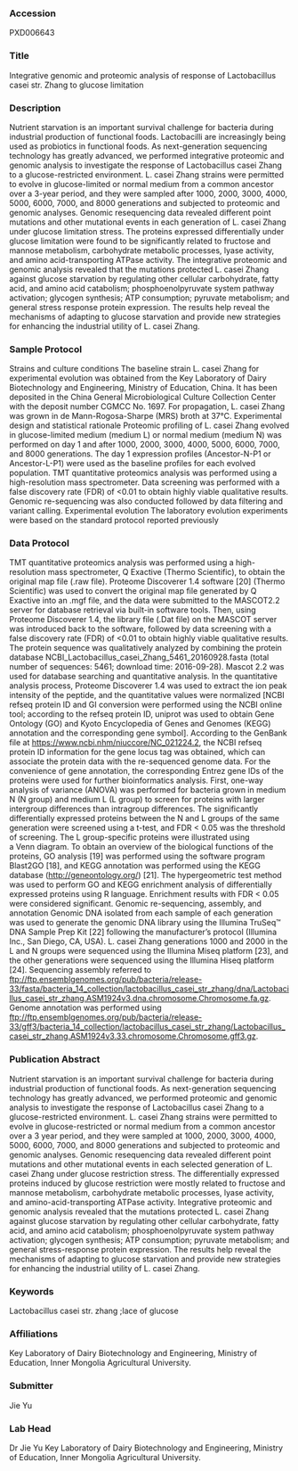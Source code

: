 ### Accession
PXD006643

### Title
Integrative genomic and proteomic analysis of response of Lactobacillus casei str.  Zhang to glucose limitation

### Description
Nutrient starvation is an important survival challenge for bacteria during industrial production of functional foods. Lactobacilli are increasingly being used as probiotics in functional foods. As next-generation sequencing technology has greatly advanced, we performed integrative proteomic and genomic analysis to investigate the response of Lactobacillus casei Zhang to a glucose-restricted environment. L. casei Zhang strains were permitted to evolve in glucose-limited or normal medium from a common ancestor over a 3-year period, and they were sampled after 1000, 2000, 3000, 4000, 5000, 6000, 7000, and 8000 generations and subjected to proteomic and genomic analyses. Genomic resequencing data revealed different point mutations and other mutational events in each generation of L. casei Zhang under glucose limitation stress. The proteins expressed differentially under glucose limitation were found to be significantly related to fructose and mannose metabolism, carbohydrate metabolic processes, lyase activity, and amino acid-transporting ATPase activity. The integrative proteomic and genomic analysis revealed that the mutations protected L. casei Zhang against glucose starvation by regulating other cellular carbohydrate, fatty acid, and amino acid catabolism; phosphoenolpyruvate system pathway activation; glycogen synthesis; ATP consumption; pyruvate metabolism; and general stress response protein expression. The results help reveal the mechanisms of adapting to glucose starvation and provide new strategies for enhancing the industrial utility of L. casei Zhang.

### Sample Protocol
Strains and culture conditions The baseline strain L. casei Zhang for experimental evolution was obtained from the Key Laboratory of Dairy Biotechnology and Engineering, Ministry of Education, China. It has been deposited in the China General Microbiological Culture Collection Center with the deposit number CGMCC No. 1697. For propagation, L. casei Zhang was grown in de Mann-Rogosa-Sharpe (MRS) broth at 37°C. Experimental design and statistical rationale     Proteomic profiling of L. casei Zhang evolved in glucose-limited medium (medium L) or normal medium (medium N) was performed on day 1 and after 1000, 2000, 3000, 4000, 5000, 6000, 7000, and 8000 generations. The day 1 expression profiles (Ancestor-N-P1 or Ancestor-L-P1) were used as the baseline profiles for each evolved population. TMT quantitative proteomics analysis was performed using a high-resolution mass spectrometer. Data screening was performed with a false discovery rate (FDR) of <0.01 to obtain highly viable qualitative results. Genomic re-sequencing was also conducted followed by data filtering and variant calling. Experimental evolution The laboratory evolution experiments were based on the standard protocol reported previously

### Data Protocol
TMT quantitative proteomics analysis was performed using a high-resolution mass spectrometer, Q Exactive (Thermo Scientific), to obtain the original map file (.raw file). Proteome Discoverer 1.4 software [20] (Thermo Scientific) was used to convert the original map file generated by Q Exactive into an .mgf file, and the data were submitted to the MASCOT2.2 server for database retrieval via built-in software tools. Then, using Proteome Discoverer 1.4, the library file (.Dat file) on the MASCOT server was introduced back to the software, followed by data screening with a false discovery rate (FDR) of <0.01 to obtain highly viable qualitative results.  The protein sequence was qualitatively analyzed by combining the protein database NCBI_Lactobacillus_casei_Zhang_5461_20160928.fasta (total number of sequences: 5461; download time: 2016-09-28). Mascot 2.2 was used for database searching and quantitative analysis. In the quantitative analysis process, Proteome Discoverer 1.4 was used to extract the ion peak intensity of the peptide, and the quantitative values were normalized [NCBI refseq protein ID and GI conversion were performed using the NCBI online tool; according to the refseq protein ID, uniprot was used to obtain Gene Ontology (GO) and Kyoto Encyclopedia of Genes and Genomes (KEGG) annotation and the corresponding gene symbol]. According to the GenBank file at https://www.ncbi.nhm/niuccore/NC_021224.2, the NCBI refseq protein ID information for the gene locus tag was obtained, which can associate the protein data with the re-sequenced genome data. For the convenience of gene annotation, the corresponding Entrez gene IDs of the proteins were used for further bioinformatics analysis. First, one-way analysis of variance (ANOVA) was performed for bacteria grown in medium N (N group) and medium L (L group) to screen for proteins with larger intergroup differences than intragroup differences. The significantly differentially expressed proteins between the N and L groups of the same generation were screened using a t-test, and FDR < 0.05 was the threshold of screening. The L group-specific proteins were illustrated using a Venn diagram. To obtain an overview of the biological functions of the proteins, GO analysis [19] was performed using the software program Blast2GO [18], and KEGG annotation was performed using the KEGG database (http://geneontology.org/) [21]. The hypergeometric test method was used to perform GO and KEGG enrichment analysis of differentially expressed proteins using R language. Enrichment results with FDR < 0.05 were considered significant. Genomic re-sequencing, assembly, and annotation Genomic DNA isolated from each sample of each generation was used to generate the genomic DNA library using the Illumina TruSeq™ DNA Sample Prep Kit [22] following the manufacturer’s protocol (Illumina Inc., San Diego, CA, USA). L. casei Zhang generations 1000 and 2000 in the L and N groups were sequenced using the Illumina Miseq platform [23], and the other generations were sequenced using the Illumina Hiseq platform [24]. Sequencing assembly referred to ftp://ftp.ensemblgenomes.org/pub/bacteria/release-33/fasta/bacteria_14_collection/lactobacillus_casei_str_zhang/dna/Lactobacillus_casei_str_zhang.ASM1924v3.dna.chromosome.Chromosome.fa.gz. Genome annotation was performed using ftp://ftp.ensemblgenomes.org/pub/bacteria/release-33/gff3/bacteria_14_collection/lactobacillus_casei_str_zhang/Lactobacillus_casei_str_zhang.ASM1924v3.33.chromosome.Chromosome.gff3.gz.

### Publication Abstract
Nutrient starvation is an important survival challenge for bacteria during industrial production of functional foods. As next-generation sequencing technology has greatly advanced, we performed proteomic and genomic analysis to investigate the response of Lactobacillus casei Zhang to a glucose-restricted environment. L. casei Zhang strains were permitted to evolve in glucose-restricted or normal medium from a common ancestor over a 3 year period, and they were sampled at 1000, 2000, 3000, 4000, 5000, 6000, 7000, and 8000 generations and subjected to proteomic and genomic analyses. Genomic resequencing data revealed different point mutations and other mutational events in each selected generation of L. casei Zhang under glucose restriction stress. The differentially expressed proteins induced by glucose restriction were mostly related to fructose and mannose metabolism, carbohydrate metabolic processes, lyase activity, and amino-acid-transporting ATPase activity. Integrative proteomic and genomic analysis revealed that the mutations protected L. casei Zhang against glucose starvation by regulating other cellular carbohydrate, fatty acid, and amino acid catabolism; phosphoenolpyruvate system pathway activation; glycogen synthesis; ATP consumption; pyruvate metabolism; and general stress-response protein expression. The results help reveal the mechanisms of adapting to glucose starvation and provide new strategies for enhancing the industrial utility of L. casei Zhang.

### Keywords
Lactobacillus casei str.  zhang ;lace of glucose

### Affiliations
Key Laboratory of Dairy Biotechnology and Engineering, Ministry of Education, Inner Mongolia Agricultural University.

### Submitter
Jie Yu

### Lab Head
Dr Jie Yu
Key Laboratory of Dairy Biotechnology and Engineering, Ministry of Education, Inner Mongolia Agricultural University.


